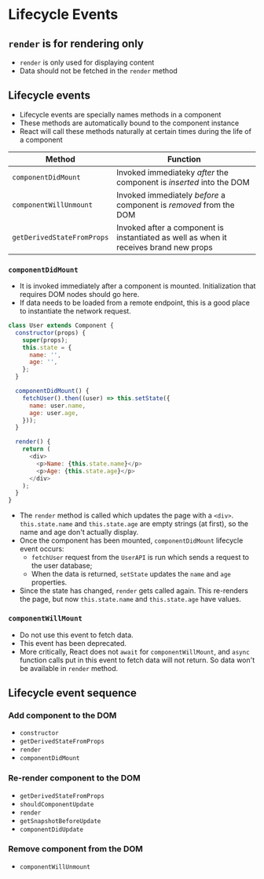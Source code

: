 # Lifecycle Events

## `render` is for rendering only
- `render` is only used for displaying content
- Data should not be fetched in the `render` method

## Lifecycle events
- Lifecycle events are specially names methods in a component
- These methods are automatically bound to the component instance
- React will call these methods naturally at certain times during the life of a component

| Method | Function |
| ---- | ---- |
| `componentDidMount` | Invoked immediateky *after* the component is *inserted* into the DOM |
| `componentWillUnmount` | Invoked immediately *before* a component is *removed* from the DOM |
| `getDerivedStateFromProps` | Invoked after a component is instantiated as well as when it receives brand new props |

### `componentDidMount`
- It is invoked immediately after a component is mounted. Initialization that requires DOM nodes should go here.
- If data needs to be loaded from a remote endpoint, this is a good place to instantiate the network request.

```js
class User extends Component {
  constructor(props) {
    super(props);
    this.state = {
      name: '',
      age: '',
    };
  }

  componentDidMount() {
    fetchUser().then((user) => this.setState({
      name: user.name,
      age: user.age,
    }));
  }

  render() {
    return (
      <div>
        <p>Name: {this.state.name}</p>
        <p>Age: {this.state.age}</p>
      </div>
    );
  }
}
```

- The `render` method is called which updates the page with a `<div>`. `this.state.name` and `this.state.age` are empty strings (at first), so the name and age don't actually display.
- Once the component has been mounted, `componentDidMount` lifecycle event occurs:
  - `fetchUser` request from the `UserAPI` is run which sends a request to the user database;
  -  When the data is returned, `setState` updates the `name` and `age` properties.
- Since the state has changed, `render` gets called again. This re-renders the page, but now `this.state.name` and `this.state.age` have values.

### `componentWillMount`
- Do not use this event to fetch data.
- This event has been deprecated.
- More critically, React does not `await` for `componentWillMount`, and `async` function calls put in this event to fetch data will not return. So data won't be available in `render` method.

## Lifecycle event sequence

### Add component to the DOM
- `constructor`
- `getDerivedStateFromProps`
- `render`
- `componentDidMount`

### Re-render component to the DOM
- `getDerivedStateFromProps`
- `shouldComponentUpdate`
- `render`
- `getSnapshotBeforeUpdate`
- `componentDidUpdate`

### Remove component from the DOM
- `componentWillUnmount`
